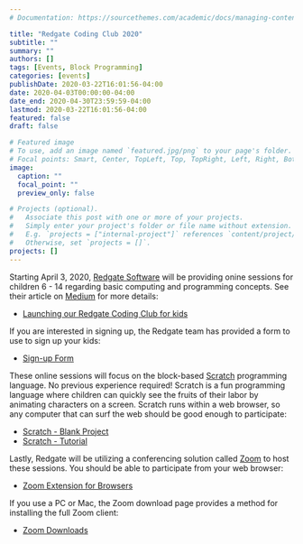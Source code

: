 ```yaml
---
# Documentation: https://sourcethemes.com/academic/docs/managing-content/

title: "Redgate Coding Club 2020"
subtitle: ""
summary: ""
authors: []
tags: [Events, Block Programming]
categories: [events]
publishDate: 2020-03-22T16:01:56-04:00
date: 2020-04-03T00:00:00-04:00
date_end: 2020-04-30T23:59:59-04:00
lastmod: 2020-03-22T16:01:56-04:00
featured: false
draft: false

# Featured image
# To use, add an image named `featured.jpg/png` to your page's folder.
# Focal points: Smart, Center, TopLeft, Top, TopRight, Left, Right, BottomLeft, Bottom, BottomRight.
image:
  caption: ""
  focal_point: ""
  preview_only: false

# Projects (optional).
#   Associate this post with one or more of your projects.
#   Simply enter your project's folder or file name without extension.
#   E.g. `projects = ["internal-project"]` references `content/project/deep-learning/index.md`.
#   Otherwise, set `projects = []`.
projects: []
---
```



Starting April 3, 2020, [Redgate Software](https://www.redgate.com) will be providing onine sessions for children 6 - 14 regarding basic computing and programming concepts. See their article on [Medium](https://www.medium.com) for more details:

* [Launching our Redgate Coding Club for kids](https://medium.com/ingeniouslysimple/launching-our-redgate-coding-club-for-kids-fdc29b715d04)

If you are interested in signing up, the Redgate team has provided a form to use to sign up your kids:

* [Sign-up Form](https://forms.office.com/Pages/ResponsePage.aspx?id=PCsO473TL0i84iM4oQ4dpCGUKeFv-YNEoCMnLLwP4h9UQTRBWEg2TTBZSktGNVBSOTVVWVVSRjU4MS4u)

These online sessions will focus on the block-based [Scratch](https://scratch.mit.edu/) programming language. No previous experience required! Scratch is a fun programming language where children can quickly see the fruits of their labor by animating characters on a screen. Scratch runs within a web browser, so any computer that can surf the web should be good enough to participate:

* [Scratch - Blank Project](https://scratch.mit.edu/projects/editor/)
* [Scratch - Tutorial](https://scratch.mit.edu/projects/editor/?tutorial=getStarted)

Lastly, Redgate will be utilizing a conferencing solution called [Zoom](https://zoom.us) to host these sessions. You should be able to participate from your web browser:

* [Zoom Extension for Browsers](https://zoom.us/download#chrome_ext)

If you use a PC or Mac, the Zoom download page provides a method for installing the full Zoom client:

* [Zoom Downloads](https://zoom.us/download)